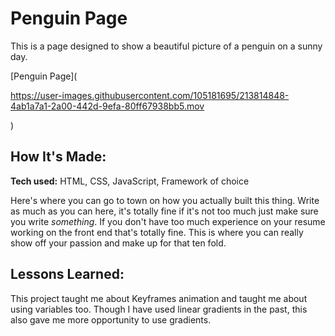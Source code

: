 # Penguin Page
This is a page designed to show a beautiful picture of a penguin on a sunny day.

[Penguin Page](

https://user-images.githubusercontent.com/105181695/213814848-4ab1a7a1-2a00-442d-9efa-80ff67938bb5.mov

)

## How It's Made:

**Tech used:** HTML, CSS, JavaScript, Framework of choice

Here's where you can go to town on how you actually built this thing. Write as much as you can here, it's totally fine if it's not too much just make sure you write *something*. If you don't have too much experience on your resume working on the front end that's totally fine. This is where you can really show off your passion and make up for that ten fold.

## Lessons Learned:

This project taught me about Keyframes animation and taught me about using variables too. Though I have used linear gradients in the past, this also gave me more opportunity to use gradients. 


